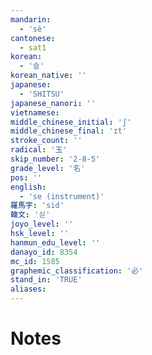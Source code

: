 ```yaml
---
mandarin:
  - 'sè'
cantonese:
  - sat1
korean:
  - '슬'
korean_native: ''
japanese:
  - 'SHITSU'
japanese_nanori: ''
vietnamese:
middle_chinese_initial: 'ʃ'
middle_chinese_final: 'ɪt'
stroke_count: ''
radical: '玉'
skip_number: '2-8-5'
grade_level: '名'
pos: ''
english:
  - 'se (instrument)'
羅馬字: 'sid'
韓文: '싣'
joyo_level: ''
hsk_level: ''
hanmun_edu_level: ''
danayo_id: 8354
mc_id: 1585
graphemic_classification: '必'
stand_in: 'TRUE'
aliases:
---
```


# Notes
